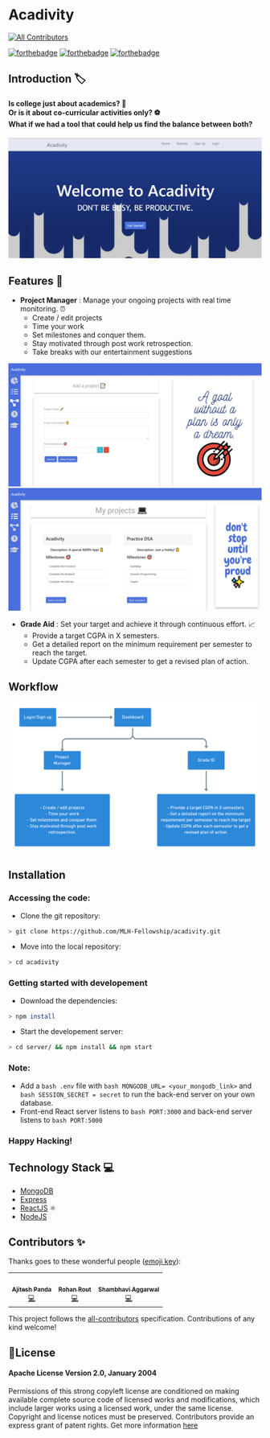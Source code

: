 # Acadivity
<!-- ALL-CONTRIBUTORS-BADGE:START - Do not remove or modify this section -->
[![All Contributors](https://img.shields.io/badge/all_contributors-3-orange.svg?style=flat-square)](#contributors-)
<!-- ALL-CONTRIBUTORS-BADGE:END -->

[![forthebadge](https://forthebadge.com/images/badges/built-by-developers.svg)](https://forthebadge.com)
[![forthebadge](https://forthebadge.com/images/badges/powered-by-responsibility.svg)](https://forthebadge.com)
[![forthebadge](https://forthebadge.com/images/badges/open-source.svg)](https://forthebadge.com) <br>

## Introduction :label:
#### Is college just about academics? :book: <br> Or is it about co-curricular activities only? ⚽<br> What if we had a tool that could help us find the balance between both? <br>
![Landing page](/Images/landing-page--s-1.jpg)



## Features :round_pushpin:
 * <strong>Project Manager</strong> : Manage your ongoing projects with real time monitoring. :alarm_clock:
   - Create / edit projects
   - Time your work
   - Set milestones and conquer them.
   - Stay motivated through post work retrospection.
   - Take breaks with our entertainment suggestions

![Landing page](/Images/add-proj-ss.jpg)
![Landing page](/Images/view-projects-ss.jpg)


 * <strong>Grade  Aid</strong> : Set your target and achieve it through continuous effort. :chart_with_upwards_trend:
   - Provide a target CGPA in X semesters.
   - Get a detailed report on the minimum requirement per semester to reach the target.
   - Update CGPA after each semester to get a revised plan of action.



## Workflow
![Landing page](/Images/workflow-readme.png)

## Installation

### Accessing the code:

* Clone the git repository:
```bash
> git clone https://github.com/MLH-Fellowship/acadivity.git
```
* Move into the local repository:
```bash
> cd acadivity
```
### Getting started with developement
* Download the dependencies:
```bash
> npm install
```
* Start the developement server:
```bash
> cd server/ && npm install && npm start
```
### Note:

* Add a ```bash .env``` file with ```bash MONGODB_URL= <your_mongodb_link>``` and ```bash SESSION_SECRET = secret``` to run the back-end server on your own database. 
* Front-end React server listens to ```bash PORT:3000``` and back-end server listens to ```bash PORT:5000```

### Happy Hacking!

## Technology Stack :computer:

* [MongoDB](https://docs.mongodb.com/)
* [Express](https://expressjs.com/)
* [ReactJS](https://reactjs.org/) ⚛️
* [NodeJS](https://nodejs.org/en/)
## Contributors ✨

Thanks goes to these wonderful people ([emoji key](https://allcontributors.org/docs/en/emoji-key)):

<!-- ALL-CONTRIBUTORS-LIST:START - Do not remove or modify this section -->
<!-- prettier-ignore-start -->
<!-- markdownlint-disable -->
<table>
  <tr>
    <td align="center"><a href="https://bugzilla.mozilla.org/user_profile?user_id=650533"><img src="https://avatars0.githubusercontent.com/u/42615579?v=4?s=100" width="100px;" alt=""/><br /><sub><b>Ajitesh Panda</b></sub></a><br /><a href="https://github.com/Ajitesh13/acadivity/commits?author=Ajitesh13" title="Code">💻</a></td>
    <td align="center"><a href="https://github.com/routrohan"><img src="https://avatars1.githubusercontent.com/u/32121879?v=4?s=100" width="100px;" alt=""/><br /><sub><b>Rohan Rout</b></sub></a><br /><a href="https://github.com/Ajitesh13/acadivity/commits?author=routrohan" title="Code">💻</a></td>
    <td align="center"><a href="https://www.linkedin.com/in/shambhavi-aggarwal-437804179/"><img src="https://avatars0.githubusercontent.com/u/48705124?v=4?s=100" width="100px;" alt=""/><br /><sub><b>Shambhavi Aggarwal</b></sub></a><br /><a href="https://github.com/Ajitesh13/acadivity/commits?author=agg-shambhavi" title="Code">💻</a></td>
  </tr>
</table>

<!-- markdownlint-restore -->
<!-- prettier-ignore-end -->

<!-- ALL-CONTRIBUTORS-LIST:END -->

This project follows the [all-contributors](https://github.com/all-contributors/all-contributors) specification. Contributions of any kind welcome!


## 📜License

#### Apache License Version 2.0, January 2004 

Permissions of this strong copyleft license are conditioned on making available complete source code of licensed works and modifications, which include larger works using a licensed work, under the same license. Copyright and license notices must be preserved. Contributors provide an express grant of patent rights. Get more information [here](LICENSE)
